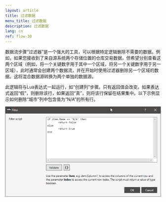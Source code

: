 ```yaml
---
layout: article
title: 过滤数据
menu_title: 过滤数据
description: 过滤数据
lang: cn
ref: flow-30
---
```

数据流步骤“过滤器”是一个强大的工具，可以根据特定逻辑删除不需要的数据。例如，如果您接收到了来自源系统两个存储位置的仓库交易数据，但希望分别查看这两个区域（例如，将一个关键数字用于其中一个区域，将另一个关键数字用于另一区域），此时通常会创建两个数据流，并在开始时使用过滤器删除另一个区域的数据。这将混合数据源转换为两个单独的数据源。

此逻辑将与Lua表达式一起运行，如“创建列”步骤。只有返回值会改变。如果表达式返回“假”，则删除该行，如果返回“真”，则将该行保留在结果集中。以下示例显示如何删除“城市”列中包含值为“N/A”的所有行。

![Filer Column](/assets/images/dataflows/dataflows-filter01.png)
